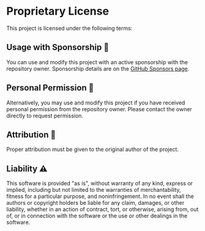 # Proprietary License

This project is licensed under the following terms:

## Usage with Sponsorship 💸

You can use and modify this project with an active sponsorship with the repository owner. Sponsorship details are on the [GitHub Sponsors page](https://github.com/sponsors/Jagoda11).

## Personal Permission 👤

Alternatively, you may use and modify this project if you have received personal permission from the repository owner. Please contact the owner directly to request permission.

## Attribution 📜

Proper attribution must be given to the original author of the project.

## Liability ⚠️

This software is provided "as is", without warranty of any kind, express or implied, including but not limited to the warranties of merchantability, fitness for a particular purpose, and noninfringement. In no event shall the authors or copyright holders be liable for any claim, damages, or other liability, whether in an action of contract, tort, or otherwise, arising from, out of, or in connection with the software or the use or other dealings in the software.
